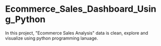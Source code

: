 # Ecommerce_Sales_Dashboard_Using_Python
In this project, "Ecommerce Sales Analysis" data is clean, explore and visualize using python programming lanuage.

